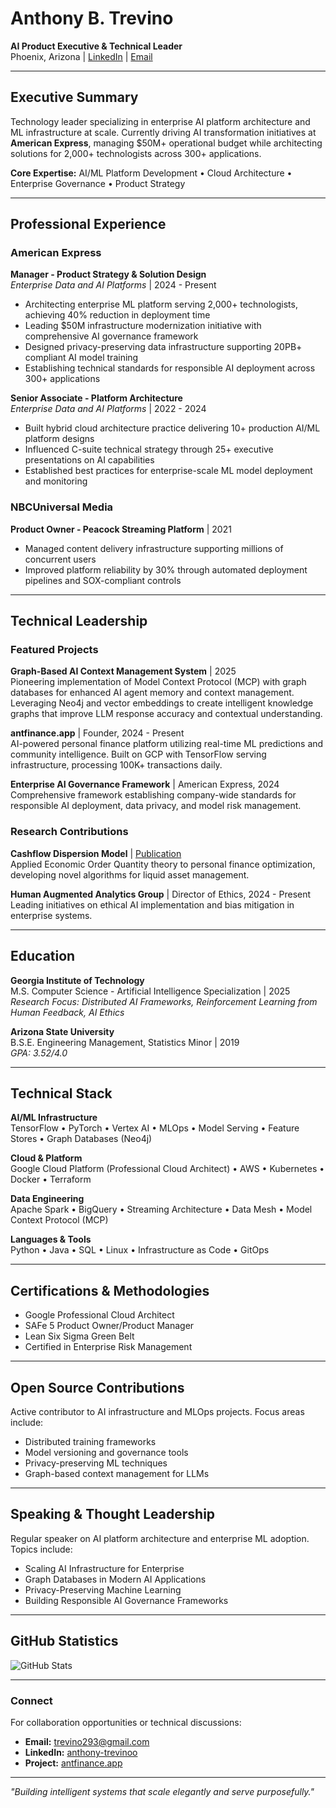 # Anthony B. Trevino

**AI Product Executive & Technical Leader**  
Phoenix, Arizona | [LinkedIn](https://www.linkedin.com/in/anthony-trevinoo) | [Email](mailto:trevino293@gmail.com)

---

## Executive Summary

Technology leader specializing in enterprise AI platform architecture and ML infrastructure at scale. Currently driving AI transformation initiatives at **American Express**, managing $50M+ operational budget while architecting solutions for 2,000+ technologists across 300+ applications.

**Core Expertise:** AI/ML Platform Development • Cloud Architecture • Enterprise Governance • Product Strategy

---

## Professional Experience

### American Express
**Manager - Product Strategy & Solution Design**  
*Enterprise Data and AI Platforms* | 2024 - Present

- Architecting enterprise ML platform serving 2,000+ technologists, achieving 40% reduction in deployment time
- Leading $50M infrastructure modernization initiative with comprehensive AI governance framework
- Designed privacy-preserving data infrastructure supporting 20PB+ compliant AI model training
- Establishing technical standards for responsible AI deployment across 300+ applications

**Senior Associate - Platform Architecture**  
*Enterprise Data and AI Platforms* | 2022 - 2024

- Built hybrid cloud architecture practice delivering 10+ production AI/ML platform designs
- Influenced C-suite technical strategy through 25+ executive presentations on AI capabilities
- Established best practices for enterprise-scale ML model deployment and monitoring

### NBCUniversal Media
**Product Owner - Peacock Streaming Platform** | 2021

- Managed content delivery infrastructure supporting millions of concurrent users
- Improved platform reliability by 30% through automated deployment pipelines and SOX-compliant controls

---

## Technical Leadership

### Featured Projects

**Graph-Based AI Context Management System** | 2025  
Pioneering implementation of Model Context Protocol (MCP) with graph databases for enhanced AI agent memory and context management. Leveraging Neo4j and vector embeddings to create intelligent knowledge graphs that improve LLM response accuracy and contextual understanding.

**antfinance.app** | Founder, 2024 - Present  
AI-powered personal finance platform utilizing real-time ML predictions and community intelligence. Built on GCP with TensorFlow serving infrastructure, processing 100K+ transactions daily.

**Enterprise AI Governance Framework** | American Express, 2024  
Comprehensive framework establishing company-wide standards for responsible AI deployment, data privacy, and model risk management.

### Research Contributions

**Cashflow Dispersion Model** | [Publication](https://github.com/trevino293/CFD/blob/main/CFD.pdf)  
Applied Economic Order Quantity theory to personal finance optimization, developing novel algorithms for liquid asset management.

**Human Augmented Analytics Group** | Director of Ethics, 2024 - Present  
Leading initiatives on ethical AI implementation and bias mitigation in enterprise systems.

---

## Education

**Georgia Institute of Technology**  
M.S. Computer Science - Artificial Intelligence Specialization | 2025  
*Research Focus: Distributed AI Frameworks, Reinforcement Learning from Human Feedback, AI Ethics*

**Arizona State University**  
B.S.E. Engineering Management, Statistics Minor | 2019  
*GPA: 3.52/4.0*

---

## Technical Stack

**AI/ML Infrastructure**  
TensorFlow • PyTorch • Vertex AI • MLOps • Model Serving • Feature Stores • Graph Databases (Neo4j)

**Cloud & Platform**  
Google Cloud Platform (Professional Cloud Architect) • AWS • Kubernetes • Docker • Terraform

**Data Engineering**  
Apache Spark • BigQuery • Streaming Architecture • Data Mesh • Model Context Protocol (MCP)

**Languages & Tools**  
Python • Java • SQL • Linux • Infrastructure as Code • GitOps

---

## Certifications & Methodologies

- Google Professional Cloud Architect
- SAFe 5 Product Owner/Product Manager
- Lean Six Sigma Green Belt
- Certified in Enterprise Risk Management

---

## Open Source Contributions

Active contributor to AI infrastructure and MLOps projects. Focus areas include:
- Distributed training frameworks
- Model versioning and governance tools
- Privacy-preserving ML techniques
- Graph-based context management for LLMs

---

## Speaking & Thought Leadership

Regular speaker on AI platform architecture and enterprise ML adoption. Topics include:
- Scaling AI Infrastructure for Enterprise
- Graph Databases in Modern AI Applications
- Privacy-Preserving Machine Learning
- Building Responsible AI Governance Frameworks

---

## GitHub Statistics

![GitHub Stats](https://github-readme-stats.vercel.app/api?username=trevino293&show_icons=true&theme=minimal&hide_border=true&count_private=true)

---

### Connect

For collaboration opportunities or technical discussions:
- **Email:** trevino293@gmail.com
- **LinkedIn:** [anthony-trevinoo](https://www.linkedin.com/in/anthony-trevinoo)
- **Project:** [antfinance.app](https://www.antfinance.app)

---

*"Building intelligent systems that scale elegantly and serve purposefully."*
